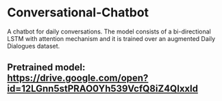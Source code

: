 # Conversational-Chatbot

A chatbot for daily conversations. The model consists of a bi-directional LSTM with attention mechanism and it is trained over an augmented Daily Dialogues dataset.

## Pretrained model: https://drive.google.com/open?id=12LGnn5stPRAO0Yh539VcfQ8iZ4Qlxxld
